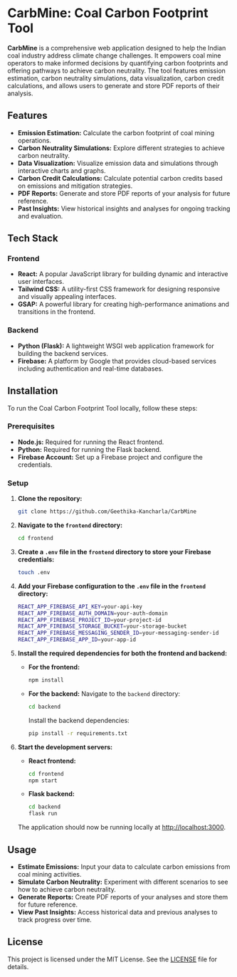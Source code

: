 # CarbMine: Coal Carbon Footprint Tool

**CarbMine** is a comprehensive web application designed to help the Indian coal industry address climate change challenges. It empowers coal mine operators to make informed decisions by quantifying carbon footprints and offering pathways to achieve carbon neutrality. The tool features emission estimation, carbon neutrality simulations, data visualization, carbon credit calculations, and allows users to generate and store PDF reports of their analysis.

## Features

- **Emission Estimation:** Calculate the carbon footprint of coal mining operations.
- **Carbon Neutrality Simulations:** Explore different strategies to achieve carbon neutrality.
- **Data Visualization:** Visualize emission data and simulations through interactive charts and graphs.
- **Carbon Credit Calculations:** Calculate potential carbon credits based on emissions and mitigation strategies.
- **PDF Reports:** Generate and store PDF reports of your analysis for future reference.
- **Past Insights:** View historical insights and analyses for ongoing tracking and evaluation.

## Tech Stack

### Frontend
- **React:** A popular JavaScript library for building dynamic and interactive user interfaces.
- **Tailwind CSS:** A utility-first CSS framework for designing responsive and visually appealing interfaces.
- **GSAP:** A powerful library for creating high-performance animations and transitions in the frontend.

### Backend
- **Python (Flask):** A lightweight WSGI web application framework for building the backend services.
- **Firebase:** A platform by Google that provides cloud-based services including authentication and real-time databases.

## Installation

To run the Coal Carbon Footprint Tool locally, follow these steps:

### Prerequisites

- **Node.js:** Required for running the React frontend.
- **Python:** Required for running the Flask backend.
- **Firebase Account:** Set up a Firebase project and configure the credentials.

### Setup

1. **Clone the repository:**
    ```bash
    git clone https://github.com/Geethika-Kancharla/CarbMine
    ```

2. **Navigate to the `frontend` directory:**
    ```bash
    cd frontend
    ```

3. **Create a `.env` file in the `frontend` directory to store your Firebase credentials:**
    ```bash
    touch .env
    ```

4. **Add your Firebase configuration to the `.env` file in the `frontend` directory:**
    ```bash
    REACT_APP_FIREBASE_API_KEY=your-api-key
    REACT_APP_FIREBASE_AUTH_DOMAIN=your-auth-domain
    REACT_APP_FIREBASE_PROJECT_ID=your-project-id
    REACT_APP_FIREBASE_STORAGE_BUCKET=your-storage-bucket
    REACT_APP_FIREBASE_MESSAGING_SENDER_ID=your-messaging-sender-id
    REACT_APP_FIREBASE_APP_ID=your-app-id
    ```

5. **Install the required dependencies for both the frontend and backend:**

    - **For the frontend:**
        ```bash
        npm install
        ```

    - **For the backend:**
        Navigate to the `backend` directory:
        ```bash
        cd backend
        ```

        Install the backend dependencies:
        ```bash
        pip install -r requirements.txt
        ```

6. **Start the development servers:**

    - **React frontend:**
        ```bash
        cd frontend
        npm start
        ```

    - **Flask backend:**
        ```bash
        cd backend
        flask run
        ```

    The application should now be running locally at [http://localhost:3000](http://localhost:3000).

## Usage

- **Estimate Emissions:** Input your data to calculate carbon emissions from coal mining activities.
- **Simulate Carbon Neutrality:** Experiment with different scenarios to see how to achieve carbon neutrality.
- **Generate Reports:** Create PDF reports of your analyses and store them for future reference.
- **View Past Insights:** Access historical data and previous analyses to track progress over time.

## License

This project is licensed under the MIT License. See the [LICENSE](LICENSE) file for details.
